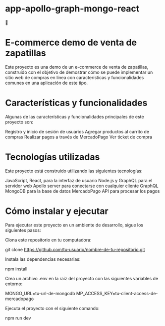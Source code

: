 # app-apollo-graph-mongo-react

👟
 <h1>E-commerce demo de venta de zapatillas</h1> 
<p>Este proyecto es una demo de un e-commerce de venta de zapatillas, construido con el objetivo de demostrar cómo se puede implementar un sitio web de compras en línea con características y funcionalidades comunes en una aplicación de este tipo. </p>

<h1>Características y funcionalidades</h1>
<p>Algunas de las características y funcionalidades principales de este proyecto son: </p>

<span>Registro y inicio de sesión de usuarios</span>
<span>Agregar productos al carrito de compras</span>
<span>Realizar pagos a través de MercadoPago</span>
<span>Ver ticket de compra</span>
<h1>Tecnologías utilizadas</h1>
<p>Este proyecto está construido utilizando las siguientes tecnologías: </p>

<span>JavaScript, React, para la interfaz de usuario</span>
<span>Node.js y GraphQL para el servidor web</span>
<span>Apollo server para conectarse con cualquier cliente GraphQL</span>
<span>MongoDB para la base de datos</span>
<span>MercadoPago API para procesar los pagos</span>

<h1>Cómo instalar y ejecutar</h1>
<p>Para ejecutar este proyecto en un ambiente de desarrollo, sigue los siguientes pasos:</p>

<p>Clona este repositorio en tu computadora:</p>

git clone https://github.com/tu-usuario/nombre-de-tu-repositorio.git

<p>Instala las dependencias necesarias: </p>

<span>npm install</span>
<p>Crea un archivo .env en la raíz del proyecto con las siguientes variables de entorno: </p>

<span>MONGO_URL=tu-url-de-mongodb</span>
<span>MP_ACCESS_KEY=tu-client-access-de-mercadopago</span>

<p>Ejecuta el proyecto con el siguiente comando: </p>
<span>npm run dev</span>
